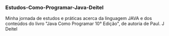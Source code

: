 ### Estudos-Como-Programar-Java-Deitel
Minha jornada de estudos e práticas acerca da linguagem JAVA e dos conteúdos  do livro "Java Como Programar 10° Edição", de autoria de Paul. J Deitel

